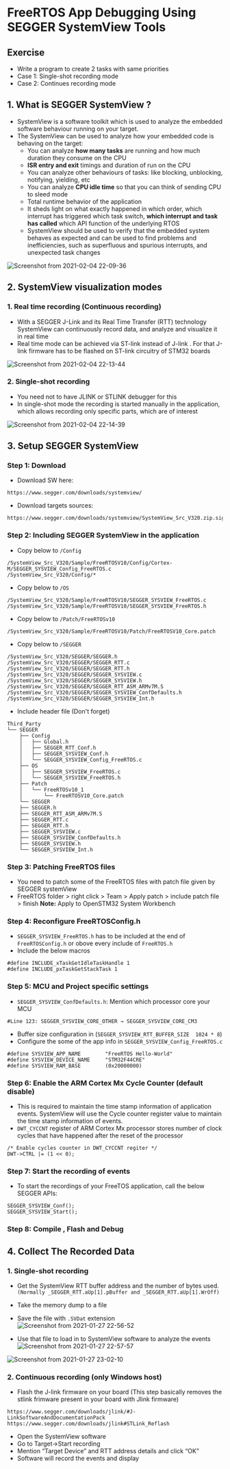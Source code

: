 <h1> FreeRTOS App Debugging Using SEGGER SystemView Tools </h1>

## Exercise
- Write a program to create 2 tasks with same priorities
- Case 1: Single-shot recording mode
- Case 2: Continues recording mode

## 1. What is SEGGER SystemView ?
- SystemView is a software toolkit which is used to analyze the embedded software behaviour running on your target.
- The SystemView can be used to analyze how your embedded code is behaving on the target:
	+ You can analyze **how many tasks** are running and how much duration they consume on the CPU
	+ **ISR entry and exit** timings and duration of run on the CPU
	+ You can analyze other behaviours of tasks: like blocking, unblocking, notifying, yielding, etc
	+ You can analyze **CPU idle time** so that you can think of sending CPU to sleed mode
	+ Total runtime behavior of the application 
	+ It sheds light on what exactly happened in which order, which interrupt has triggered which task switch, **which interrupt and task has called** which API function of the underlying RTOS
	+ SystemView should be used to verify that the embedded system behaves as expected and can be used to find problems and inefficiencies, such as superfluous and spurious interrupts, and unexpected task changes

![Screenshot from 2021-02-04 22-09-36](https://user-images.githubusercontent.com/32474027/106897033-ba369900-6735-11eb-972f-d5ee2adcb005.png)

## 2. SystemView visualization modes
### 1. Real time recording (Continuous recording)
- With a SEGGER J-Link and its Real Time Transfer (RTT) technology SystemView can continuously record data, and analyze and visualize it in real time
- Real time mode can be achieved via ST-link instead of J-link . For that J-link firmware has to be flashed on ST-link circuitry of STM32 boards

![Screenshot from 2021-02-04 22-13-44](https://user-images.githubusercontent.com/32474027/106897460-4f399200-6736-11eb-9b80-a66ed2e52ed3.png)

### 2. Single-shot recording
- You need not to have JLINK or STLINK debugger for this
- In single-shot mode the recording is started manually in the application, which allows recording only specific parts, which are of interest

![Screenshot from 2021-02-04 22-14-39](https://user-images.githubusercontent.com/32474027/106897538-65dfe900-6736-11eb-9abe-c7780b6463cb.png)

## 3. Setup SEGGER SystemView
### Step 1: Download
- Download SW here:
```
https://www.segger.com/downloads/systemview/
````
- Download targets sources:
```
https://www.segger.com/downloads/systemview/SystemView_Src_V320.zip.sig
```
### Step 2: Including SEGGER SystemView in the application
- Copy below to `/Config`
```
/SystemView_Src_V320/Sample/FreeRTOSV10/Config/Cortex-M/SEGGER_SYSVIEW_Config_FreeRTOS.c
/SystemView_Src_V320/Config/*
```
- Copy below to `/OS`
```
/SystemView_Src_V320/Sample/FreeRTOSV10/SEGGER_SYSVIEW_FreeRTOS.c
/SystemView_Src_V320/Sample/FreeRTOSV10/SEGGER_SYSVIEW_FreeRTOS.h
```
- Copy below to `/Patch/FreeRTOSv10`
```
/SystemView_Src_V320/Sample/FreeRTOSV10/Patch/FreeRTOSV10_Core.patch
```
- Copy below to `/SEGGER`
```
/SystemView_Src_V320/SEGGER/SEGGER.h
/SystemView_Src_V320/SEGGER/SEGGER_RTT.c
/SystemView_Src_V320/SEGGER/SEGGER_RTT.h
/SystemView_Src_V320/SEGGER/SEGGER_SYSVIEW.c
/SystemView_Src_V320/SEGGER/SEGGER_SYSVIEW.h
/SystemView_Src_V320/SEGGER/SEGGER_RTT_ASM_ARMv7M.S
/SystemView_Src_V320/SEGGER/SEGGER_SYSVIEW_ConfDefaults.h
/SystemView_Src_V320/SEGGER/SEGGER_SYSVIEW_Int.h		
```
- Include header file (Don't forget)

```
Third_Party
└── SEGGER
	├── Config
	│   ├── Global.h
	│   ├── SEGGER_RTT_Conf.h
	│   ├── SEGGER_SYSVIEW_Conf.h
	│   └── SEGGER_SYSVIEW_Config_FreeRTOS.c
	├── OS
	│   ├── SEGGER_SYSVIEW_FreeRTOS.c
	│   └── SEGGER_SYSVIEW_FreeRTOS.h
	├── Patch
	│   └── FreeRTOSv10_1
	│       └── FreeRTOSV10_Core.patch
	└── SEGGER
	├── SEGGER.h
	├── SEGGER_RTT_ASM_ARMv7M.S
	├── SEGGER_RTT.c
	├── SEGGER_RTT.h
	├── SEGGER_SYSVIEW.c
	├── SEGGER_SYSVIEW_ConfDefaults.h
	├── SEGGER_SYSVIEW.h
	└── SEGGER_SYSVIEW_Int.h
```

### Step 3: Patching FreeRTOS files
- You need to patch some of the FreeRTOS files with patch file given by SEGGER systemView
- FreeRTOS folder > right click > Team > Apply patch > include patch file > finish
**Note:** Apply to OpenSTM32 System Workbench

### Step 4: Reconfigure FreeRTOSConfig.h
- `SEGGER_SYSVIEW_FreeRTOS.h` has to be included at the end of `FreeRTOSConfig.h` or obove every include of `FreeRTOS.h`
- Include the below macros
```
#define INCLUDE_xTaskGetIdleTaskHandle 1 
#define INCLUDE_pxTaskGetStackTask 1
```

### Step 5: MCU and Project specific settings
- `SEGGER_SYSVIEW_ConfDefaults.h`: Mention which processor core your MCU
```
#Line 123: SEGGER_SYSVIEW_CORE_OTHER → SEGGER_SYSVIEW_CORE_CM3
```
- Buffer size configuration in (`SEGGER_SYSVIEW_RTT_BUFFER_SIZE	 1024 * 8`)
- Configure the some of the app info in `SEGGER_SYSVIEW_Config_FreeRTOS.c`
```
#define SYSVIEW_APP_NAME        "FreeRTOS Hello-World"
#define SYSVIEW_DEVICE_NAME     "STM32F44CRE"
#define SYSVIEW_RAM_BASE        (0x20000000)
```

### Step 6: Enable the ARM Cortex Mx Cycle Counter (default disable)
- This is required to maintain the time stamp information of application events. SystemView will use the Cycle counter register value to maintain the time stamp information of events.
- `DWT_CYCCNT` register of ARM Cortex Mx processor stores number of clock cycles that have happened after the reset of the processor
```
/* Enable cycles counter in DWT_CYCCNT regiter */
DWT->CTRL |= (1 << 0);
```

### Step 7: Start the recording of events
- To start the recordings of your FreeTOS application, call the below SEGGER APIs:
```
SEGGER_SYSVIEW_Conf();
SEGGER_SYSVIEW_Start();
```

### Step 8: Compile , Flash and Debug

## 4. Collect The Recorded Data

### 1. Single-shot recording
- Get the SystemView RTT buffer address and the number of bytes used. `(Normally _SEGGER_RTT.aUp[1].pBuffer and _SEGGER_RTT.aUp[1].WrOff)`
- Take the memory dump to a file
- Save the file with `.SVDat` extension
![Screenshot from 2021-01-27 22-56-52](https://user-images.githubusercontent.com/32474027/106900756-4054de80-673a-11eb-981a-d74d103bbb10.png)

- Use that file to load in to SystemView software to analyze the events
![Screenshot from 2021-01-27 22-57-57](https://user-images.githubusercontent.com/32474027/106900781-4b0f7380-673a-11eb-85f0-c091810d6e62.png)

![Screenshot from 2021-01-27 23-02-10](https://user-images.githubusercontent.com/32474027/106900831-58c4f900-673a-11eb-88be-001c3f350b48.png)

### 2. Continuous recording (only Windows host)
- Flash the J-link firmware on your board (This step basically removes the stlink frimware present in your board with Jlink firmware)
```
https://www.segger.com/downloads/jlink/#J-LinkSoftwareAndDocumentationPack
https://www.segger.com/downloads/jlink#STLink_Reflash
```
- Open the SystemView software
- Go to Target->Start recording
- Mention “Target Device” and RTT address details and click “OK”
- Software will record the events and display


